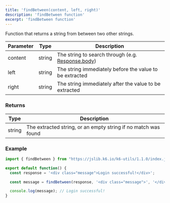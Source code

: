 ```yaml
---
title: 'findBetween(content, left, right)'
description: 'findBetween function'
excerpt: 'findBetween function'
---
```


Function that returns a string from between two other strings.

| Parameter     | Type   | Description |
| ------------- | ------ |  --- |
| content  | string  | The string to search through (e.g. [Response.body](https://k6.io/docs/javascript-api/v0-31/k6-http/response/)) |
| left | string | The string immediately before the value to be extracted |
| right | string | The string immediately after the value to be extracted |

### Returns

| Type   | Description     |
| -----  | --------------- |
| string | The extracted string, or an empty string if no match was found |


### Example

<CodeGroup labels={[]}>

```javascript
import { findBetween } from "https://jslib.k6.io/k6-utils/1.1.0/index.js";

export default function() {
  const response = '<div class="message">Login successful!</div>';

  const message = findBetween(response, '<div class="message">', '</div>');

  console.log(message); // Login successful!
}
```

</CodeGroup>
